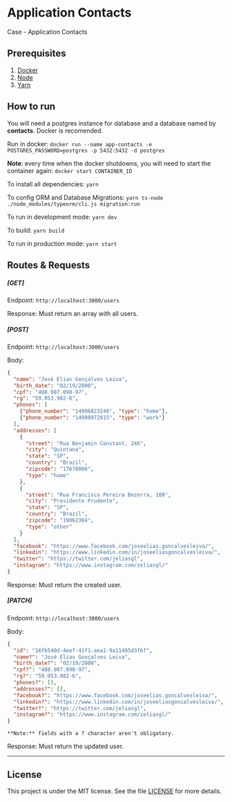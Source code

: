 # Application Contacts
Case - Application Contacts

## Prerequisites

1. [Docker](https://www.docker.com/)
2. [Node](https://nodejs.org/en/)
3. [Yarn](https://yarnpkg.com/)

## How to run
You will need a postgres instance for database and a database named by <b>contacts</b>. Docker is recomended.

Run in docker: ```docker run --name app-contacts -e POSTGRES_PASSWORD=postgres -p 5432:5432 -d postgres```

<b>Note</b>: every time when the docker shutdowns, you will need to start the container again: ```docker start CONTAINER_ID```

To install all dependencies: ```yarn```

To config ORM and Database Migrations: ```yarn ts-node ./node_modules/typeorm/cli.js migration:run```

To run in development mode: ```yarn dev```

To build: ```yarn build```

To run in production mode: ```yarn start```

## Routes & Requests

##### [GET]
Endpoint: ```http://localhost:3000/users```

Response: Must return an array with all users.

##### [POST]
Endpoint: ```http://localhost:3000/users```

Body:
```json
{
  "name": "José Elias Gonçalves Leiva",
  "birth_date": "02/19/2000",
  "cpf": "488.987.098-97",
  "rg": "59.053.982-6",
  "phones": [
    {"phone_number": "14996023246", "type": "home"},
    {"phone_number": "14998972815", "type": "work"}
  ],
  "addresses": [
    {
      "street": "Rua Benjamin Constant, 246",
      "city": "Quintana",
      "state": "SP",
      "country": "Brazil",
      "zipcode": "17670000",
      "type": "home"
    },
    {
      "street": "Rua Francisco Pereira Bezerra, 180",
      "city": "Presidente Prudente",
      "state": "SP",
      "country": "Brazil",
      "zipcode": "19062304",
      "type": "other"
    }
  ],
  "facebook": "https://www.facebook.com/joseelias.goncalvesleiva/",
  "linkedin": "https://www.linkedin.com/in/joseeliasgoncalvesleiva/",
  "twitter": "https://twitter.com/jeliasgl",
  "instagram": "https://www.instagram.com/zeliasgl/"
}
```

Response: Must return the created user.

##### [PATCH]
Endpoint: ```http://localhost:3000/users```

Body:
```json
{
  "id": "16fb540d-4eef-41f1-aea1-9a11495d3f6f",
  "name?": "José Elias Gonçalves Leiva",
  "birth_date?": "02/19/2000",
  "cpf?": "488.987.098-97",
  "rg?": "59.053.982-6",
  "phones?": [],
  "addresses?": [],
  "facebook?": "https://www.facebook.com/joseelias.goncalvesleiva/",
  "linkedin?": "https://www.linkedin.com/in/joseeliasgoncalvesleiva/",
  "twitter?": "https://twitter.com/jeliasgl",
  "instagram?": "https://www.instagram.com/zeliasgl/"
}
```

```**Note:** fields with a ? character aren't obligatory.```

Response: Must return the updated user.

---

## License

This project is under the MIT license. See the file [LICENSE](LICENSE) for more details.
